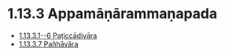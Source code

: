 # 1.13.3 Appamāṇārammaṇapada

* [1.13.3.1--6 Paṭiccādivāra](1.13.3/1.13.3.1--6.md)
* [1.13.3.7 Pañhāvāra](1.13.3/1.13.3.7.md)
